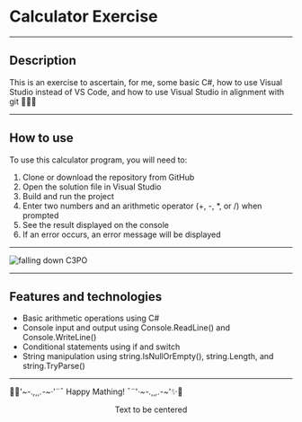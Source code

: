 ﻿# Calculator Exercise

---

## Description

This is an exercise to ascertain, for me, some basic C#, how to use Visual Studio instead of VS Code, 
and how to use Visual Studio in alignment with git
🌈🌈🌈

---

## How to use

To use this calculator program, you will need to: <br>

1. Clone or download the repository from GitHub
2. Open the solution file in Visual Studio
3. Build and run the project
4. Enter two numbers and an arithmetic operator (+, -, *, or /) when prompted
5. See the result displayed on the console
6. If an error occurs, an error message will be displayed

---

![falling down C3PO](https://media.tenor.com/6VG3tvOnl44AAAAC/seriously-let.gif)

---

## Features and technologies
+ Basic arithmetic operations using C#
+ Console input and output using Console.ReadLine() and Console.WriteLine()
+ Conditional statements using if and switch
+ String manipulation using string.IsNullOrEmpty(), string.Length, and string.TryParse()

---

🤖✨'*~-.,¸¸.-~·*'¨¯ Happy Mathing! ¯¨'*·~-.¸¸,.-~*'✨🤖

<div style="text-align:center">Text to be centered</div>
